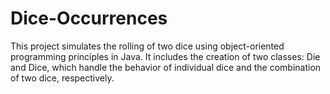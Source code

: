 # Dice-Occurrences
This project simulates the rolling of two dice using object-oriented programming principles in Java. It includes the creation of two classes: Die and Dice, which handle the behavior of individual dice and the combination of two dice, respectively.
